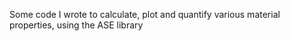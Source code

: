 Some code I wrote to calculate, plot and quantify various material properties, using the ASE library

